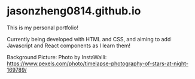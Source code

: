 # jasonzheng0814.github.io

This is my personal portfolio!

Currently being developed with HTML and CSS, and aiming to add Javascript and React components as I learn them!

Background Picture: 
Photo by InstaWalli: https://www.pexels.com/photo/timelapse-photography-of-stars-at-night-169789/